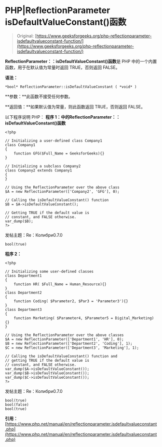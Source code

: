 # PHP|ReflectionParameter isDefaultValueConstant()函数

> Original: [https://www.geeksforgeeks.org/php-reflectionparameter-isdefaultvalueconstant-function/](https://www.geeksforgeeks.org/php-reflectionparameter-isdefaultvalueconstant-function/)

**ReflectionParameter：：isDefaultValueConstant()函数**是 PHP 中的一个内置函数，用于在默认值为常量时返回 TRUE，否则返回 FALSE。

**语法：**

```
*bool* ReflectionParameter::isDefaultValueConstant ( *void* )
```

**参数：**此函数不接受任何参数。

**返回值：**如果默认值为常量，则此函数返回 TRUE，否则返回 FALSE。

以下程序说明 PHP：
**程序 1：**中的**ReflectionParameter：：isDefaultValueConstant()函数**

```
<?php

// Initializing a user-defined class Company1
class Company1
{
    function GFG($Full_Name = GeeksforGeeks){}
}

// Initializing a subclass Company2
class Company2 extends Company1
{
}

// Using the ReflectionParameter over the above class
$A = new ReflectionParameter(['Company2', 'GFG'], 0); 

// Calling the isDefaultValueConstant() function
$B = $A->isDefaultValueConstant();

// Getting TRUE if the default value is 
// constant, and FALSE otherwise.
var_dump($B);
?>
```

发帖主题：Re：Колибри0.7.0

```
bool(true)

```

**程序 2：**

```
<?php

// Initializing some user-defined classes
class Department1
{
    function HR( $Full_Name = Human_Resource){}
}
class Department2
{
    function Coding( $Parameter2, $Par3 = 'Parameter3'){}
}
class Department3
{
    function Marketing( $Parameter4, $Parameter5 = Digital_Marketing){}
}

// Using the ReflectionParameter over the above classes
$A = new ReflectionParameter(['Department1', 'HR'], 0);
$B = new ReflectionParameter(['Department2', 'Coding'], 1);
$C = new ReflectionParameter(['Department3', 'Marketing'], 1);

// Calling the isDefaultValueConstant() function and 
// getting TRUE if the default value is 
// constant, and FALSE otherwise.
var_dump($A->isDefaultValueConstant());
var_dump($B->isDefaultValueConstant());
var_dump($C->isDefaultValueConstant());
?>
```

发帖主题：Re：Колибри0.7.0

```
bool(true)
bool(false)
bool(true)

```

**引用：**[https://www.php.net/manual/en/reflectionparameter.isdefaultvalueconstant.php](https://www.php.net/manual/en/reflectionparameter.isdefaultvalueconstant.php)